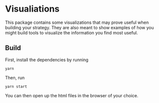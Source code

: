 # Visualiations
This package contains some visualizations that may prove useful when building your strategy.
They are also meant to show examples of how you might build tools to visualize the information you find most useful.

## Build
First, install the dependencies by running
```
yarn
```

Then, run
```
yarn start
```

You can then open up the html files in the browser of your choice.
